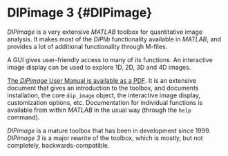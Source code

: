 # DIPimage 3 {#DIPimage}

[//]: # (DIPlib 3.0)

[//]: # ([c]2018, Cris Luengo.)
[//]: # (Based on original DIPimage code: [c]1999-2014, Delft University of Technology.)

[//]: # (Licensed under the Apache License, Version 2.0 [the "License"];)
[//]: # (you may not use this file except in compliance with the License.)
[//]: # (You may obtain a copy of the License at)
[//]: # ()
[//]: # (   http://www.apache.org/licenses/LICENSE-2.0)
[//]: # ()
[//]: # (Unless required by applicable law or agreed to in writing, software)
[//]: # (distributed under the License is distributed on an "AS IS" BASIS,)
[//]: # (WITHOUT WARRANTIES OR CONDITIONS OF ANY KIND, either express or implied.)
[//]: # (See the License for the specific language governing permissions and)
[//]: # (limitations under the License.)

*DIPimage* is a very extensive *MATLAB* toolbox for quantitative image analysis.
It makes most of the *DIPlib* functionality available in *MATLAB*, and provides
a lot of additional functionality through M-files.

A GUI gives user-friendly access to many of its functions.
An interactive image display can be used to explore 1D, 2D, 3D and 4D images.

[The *DIPimage* User Manual is available as a PDF](https://diplib.github.io/diplib-docs/DIPimageUserManual.pdf).
It is an extensive document that gives an introduction to the toolbox, and documents
installation, the core `dip_image` object, the interactive image display, customization options,
etc. Documentation for individual functions is available from within *MATLAB* in the
usual way (through the `help` command).

*DIPimage* is a mature toolbox that has been in development since 1999. *DIPimage 3*
is a major rewrite of the toolbox, which is mostly, but not completely,
backwards-compatible.
